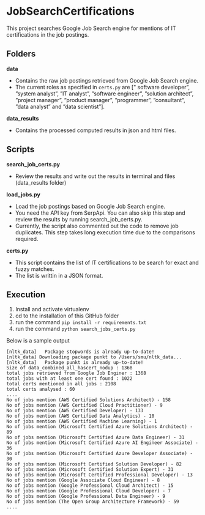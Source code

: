 # JobSearchCertifications

This project searches Google Job Search engine for mentions of IT certifications in the job postings.

## Folders
**data** 
- Contains the raw job postings retrieved from Google Job Search engine. 
- The current roles as specified in `certs.py` are [" software developer”, ”system analyst”, ”IT analyst”, ”software engineer”, ”solution  architect”,  ”project  manager”, ”product manager”, ”programmer”,  ”consultant”,  ”data  analyst”  and  ”data  scientist”].

**data_results** 
- Contains the processed computed results in json and html files.

## Scripts
**search_job_certs.py** 
- Review the results and write out the results in terminal and files (data_results folder)

**load_jobs.py** 
- Load the job postings based on Google Job Search engine. 
- You need the API key from SerpApi. You can also skip this step and review the results by running search_job_certs.py.
- Currently, the script also commented out the code to remove job duplicates. This step takes long execution time due to the comparisons required. 

**certs.py**
- This script contains the list of IT certifications to be search for exact and fuzzy matches.
- The list is writtin in a JSON format.

## Execution
1. Install and activate virtualenv
2. cd to the installation of this GitHub folder
3. run the command `pip install -r requirements.txt`
4. run the command `python search_jobs_certs.py`

Below is a sample output
```[nltk_data] Downloading package stopwords to /Users/smu/nltk_data...
[nltk_data]   Package stopwords is already up-to-date!
[nltk_data] Downloading package punkt to /Users/smu/nltk_data...
[nltk_data]   Package punkt is already up-to-date!
Size of data_combined_all_hascert_nodup : 1368
total jobs retrieved from Google Job Enginer : 1368
total jobs with at least one cert found : 1022
total certs mentioned in all jobs : 2108
total certs analysed : 60
....
No of jobs mention (AWS Certified Solutions Architect) - 158
No of jobs mention (AWS Certified Cloud Practitioner) - 9
No of jobs mention (AWS Certified Developer) - 133
No of jobs mention (AWS Certified Data Analytics) - 10
No of jobs mention (AWS Certified Machine Learning) - 1
No of jobs mention (Microsoft Certified Azure Solutions Architect) - 89
No of jobs mention (Microsoft Certified Azure Data Engineer) - 31
No of jobs mention (Microsoft Certified Azure AI Engineer Associate) - 36
No of jobs mention (Microsoft Certified Azure Developer Associate) - 30
No of jobs mention (Microsoft Certified Solution Developer) - 82
No of jobs mention (Microsoft Certified Solution Expert) - 31
No of jobs mention (Microsoft Certified Professional Developer) - 13
No of jobs mention (Google Associate Cloud Engineer) - 8
No of jobs mention (Google Professional Cloud Architect) - 15
No of jobs mention (Google Professional Cloud Developer) - 7
No of jobs mention (Google Professional Data Engineer) - 9
No of jobs mention (The Open Group Architecture Framework) - 59
....
```


